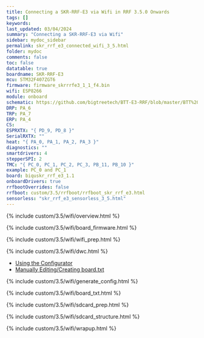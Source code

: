 ```yaml
---
title: Connecting a SKR-RRF-E3 via Wifi in RRF 3.5.0 Onwards
tags: []
keywords: 
last_updated: 03/04/2024
summary: "Connecting a SKR-RRF-E3 via Wifi"
sidebar: mydoc_sidebar
permalink: skr_rrf_e3_connected_wifi_3_5.html
folder: mydoc
comments: false
toc: false
datatable: true
boardname: SKR-RRF-E3
mcu: STM32F407ZGT6
firmware: firmware_skrrrfe3_1_1_f4.bin
wifi: ESP8266
module: onboard
schematic: https://github.com/bigtreetech/BTT-E3-RRF/blob/master/BTT%20E3%20RRF%20V1.1/Hardware/BTT%20E3%20RRF%20V1.1-SCH.pdf
DRP: PA_6
TRP: PA_7
ERP: PA_4
CS:
ESPRXTX: "{ PD_9, PD_8 }"
SerialRXTX: ""
heat: "{ PA_0, PA_1, PA_2, PA_3 }"
diagnostics: ""
smartdrivers: 4
stepperSPI: 2
TMC: "{ PC_0, PC_1, PC_2, PC_3, PB_11, PB_10 }"
example: PC_0 and PC_1
board: biquskr_rrf_e3_1.1
onboardDrivers: true
rrfbootOverrides: false
rrfboot: custom/3.5/rrfboot/rrfboot_skr_rrf_e3.html
sensorless: "skr_rrf_e3_sensorless_3_5.html"
---
```


{% include custom/3.5/wifi/overview.html %}

{% include custom/3.5/wifi/board_firmware.html %}

{% include custom/3.5/wifi/wifi_prep.html %}

{% include custom/3.5/wifi/dwc.html %}

<ul id="profileTabs" class="nav nav-tabs">
    <li class="active"><a class="noCrossRef" href="#generate" data-toggle="tab">Using the Configurator</a></li>
    <li><a class="noCrossRef" href="#manual" data-toggle="tab">Manually Editing/Creating board.txt</a></li>
</ul>
  <div class="tab-content">
<div role="tabpanel" class="tab-pane active" id="generate" markdown="1">

{% include custom/3.5/wifi/generate_config.html %}

</div>

<div role="tabpanel" class="tab-pane" id="manual" markdown="1">

{% include custom/3.5/wifi/board_txt.html %}

</div>

</div>

{% include custom/3.5/wifi/sdcard_prep.html %}

{% include custom/3.5/wifi/sdcard_structure.html %}

{% include custom/3.5/wifi/wrapup.html %}
